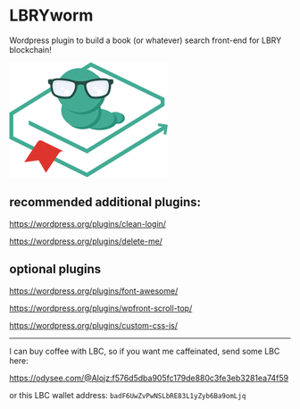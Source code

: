 # LBRYworm
Wordpress plugin to build a book (or whatever) search front-end for LBRY blockchain!

![](https://github.com/alojzjakob/LBRYworm/blob/main/lbryworm/css/lbryworm-logo.png)

## recommended additional plugins:
https://wordpress.org/plugins/clean-login/

https://wordpress.org/plugins/delete-me/

## optional plugins

https://wordpress.org/plugins/font-awesome/

https://wordpress.org/plugins/wpfront-scroll-top/

https://wordpress.org/plugins/custom-css-js/

---

I can buy coffee with LBC, so if you want me caffeinated, send some LBC here:

https://odysee.com/@Alojz:f576d5dba905fc179de880c3fe3eb3281ea74f59

or this LBC wallet address: `badF6UwZvPwNSLbRE83L1yZyb6Ba9omLjq`
